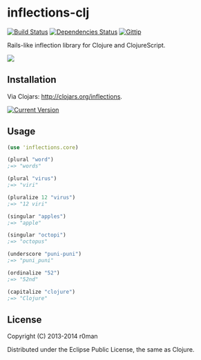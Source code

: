 # inflections-clj
  [![Build Status](https://travis-ci.org/r0man/inflections-clj.png)](https://travis-ci.org/r0man/inflections-clj)
  [![Dependencies Status](http://jarkeeper.com/r0man/inflections-clj/status.png)](http://jarkeeper.com/r0man/inflections-clj)
  [![Gittip](http://img.shields.io/gittip/r0man.svg)](https://www.gittip.com/r0man)

Rails-like inflection library for Clojure and ClojureScript.

![](https://farm3.staticflickr.com/2827/12305713514_d3b3f53721_m_d.jpg)

## Installation

Via Clojars: http://clojars.org/inflections.

[![Current Version](https://clojars.org/inflections/latest-version.svg)](https://clojars.org/inflections)

## Usage

``` clj
(use 'inflections.core)

(plural "word")
;=> "words"

(plural "virus")
;=> "viri"

(pluralize 12 "virus")
;=> "12 viri"

(singular "apples")
;=> "apple"

(singular "octopi")
;=> "octopus"

(underscore "puni-puni")
;=> "puni_puni"

(ordinalize "52")
;=> "52nd"

(capitalize "clojure")
;=> "Clojure"
```

## License

Copyright (C) 2013-2014 r0man

Distributed under the Eclipse Public License, the same as Clojure.
